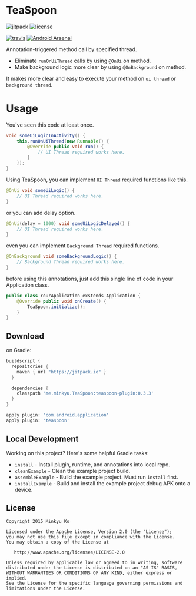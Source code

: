 TeaSpoon
========

[![jitpack](https://img.shields.io/badge/jitpack%20maven-v0.3.3-blue.svg)](https://img.shields.io/badge/jitpack%20maven-0.3.3-blue.svg)
[![license](https://img.shields.io/hexpm/l/plug.svg)](LICENSE)

[![travis](https://api.travis-ci.org/KoMinkyu/teaspoon.svg)](https://travis-ci.org/KoMinkyu/teaspoon)
[![Android Arsenal](https://img.shields.io/badge/Android%20Arsenal-TeaSpoon-brightgreen.svg?style=flat)](http://android-arsenal.com/details/1/2997)

Annotation-triggered method call by specified thread.
* Eliminate `runOnUiThread` calls by using `@OnUi` on method.
* Make background logic more clear by using `@OnBackground` on method.

It makes more clear and easy to execute your method on `ui thread` or `background thread`.

Usage
=====
You've seen this code at least once.

``` java
void someUiLogicInActivity() {
	this.runOnUiThread(new Runnable() {
		@Override public void run() {
			// UI Thread required works here.
		}
	});
}
```

Using TeaSpoon, you can implement `UI Thread` required functions like this.

```java
@OnUi void someUiLogic() {
	// UI Thread required works here.
}
```

or you can add delay option.

``` java
@OnUi(delay = 1000) void someUiLogicDelayed() {
	// UI Thread required works here.
}
```

even you can implement `Background Thread` required functions.

``` java
@OnBackground void someBackgroundLogic() {
	// Background Thread required works here.
}
```

before using this annotations, just add this single line of code in your Application class.

``` java
public class YourApplication exstends Application {
	@Override public void onCreate() {
		TeaSpoon.initialize();
	}
}
```

Download
--------

on Gradle:
```groovy
buildscript {
  repositories {
    maven { url "https://jitpack.io" }
  }

  dependencies {
    classpath 'me.minkyu.TeaSpoon:teaspoon-plugin:0.3.3'
  }
}

apply plugin: 'com.android.application'
apply plugin: 'teaspoon'
```

Local Development
-----------------

Working on this project? Here's some helpful Gradle tasks:

 * `install` - Install plugin, runtime, and annotations into local repo.
 * `cleanExample` - Clean the example project build.
 * `assembleExample` - Build the example project. Must run `install` first.
 * `installExample` - Build and install the example project debug APK onto a device.

License
-------

    Copyright 2015 Minkyu Ko

    Licensed under the Apache License, Version 2.0 (the "License");
    you may not use this file except in compliance with the License.
    You may obtain a copy of the License at

       http://www.apache.org/licenses/LICENSE-2.0

    Unless required by applicable law or agreed to in writing, software
    distributed under the License is distributed on an "AS IS" BASIS,
    WITHOUT WARRANTIES OR CONDITIONS OF ANY KIND, either express or implied.
    See the License for the specific language governing permissions and
    limitations under the License.
